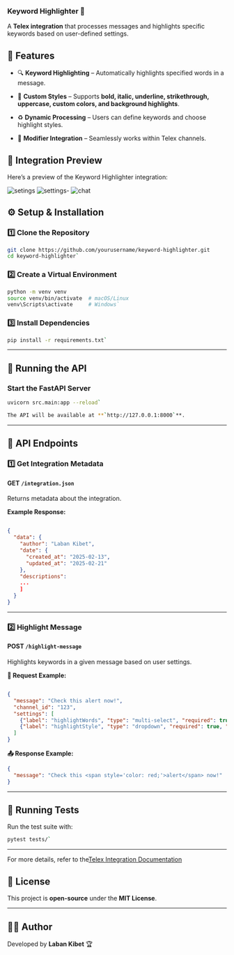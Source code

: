 ### **Keyword Highlighter 🚀**

A **Telex integration** that processes messages and highlights specific keywords based on user-defined settings.



## **📌 Features**

-   🔍 **Keyword Highlighting** – Automatically highlights specified words in a message.
    
-   🎨 **Custom Styles** – Supports **bold, italic, underline, strikethrough, uppercase, custom colors, and background highlights**.
    
-   ♻️ **Dynamic Processing** – Users can define keywords and choose highlight styles.
    
-   🔧 **Modifier Integration** – Seamlessly works within Telex channels.

## 🔗 Integration Preview

Here’s a preview of the Keyword Highlighter integration:

![setings](https://github.com/user-attachments/assets/85ba71a5-64d5-49e9-b78f-c7e8cd8f0183)
![settings-](https://github.com/user-attachments/assets/6da83758-5578-46a4-a5ef-310d571250b3)
![chat](https://github.com/user-attachments/assets/8a8145d8-0c89-44ea-8ce3-1f28ef83b4b6)


## **⚙️ Setup & Installation**

### **1️⃣ Clone the Repository**

```sh
git clone https://github.com/yourusername/keyword-highlighter.git
cd keyword-highlighter` 
```
### **2️⃣ Create a Virtual Environment**

```sh
python -m venv venv
source venv/bin/activate  # macOS/Linux
venv\Scripts\activate     # Windows` 
```
### **3️⃣ Install Dependencies**

```sh
pip install -r requirements.txt` 
```
----------

## **🚀 Running the API**

### **Start the FastAPI Server**

```sh
uvicorn src.main:app --reload` 

The API will be available at **`http://127.0.0.1:8000`**.

```
----------

## **📡 API Endpoints**

### **1️⃣ Get Integration Metadata**

#### **GET `/integration.json`**

Returns metadata about the integration.

**Example Response:**

```json

{
  "data": {
    "author": "Laban Kibet",
    "date": {
      "created_at": "2025-02-13",
      "updated_at": "2025-02-21"
    },
    "descriptions":
    ...
    ]
  }
}
```
----------

### **2️⃣ Highlight Message**

#### **POST `/highlight-message`**

Highlights keywords in a given message based on user settings.

**📩 Request Example:**

```json

{
  "message": "Check this alert now!",
  "channel_id": "123",
  "settings": [
    {"label": "highlightWords", "type": "multi-select", "required": true, "default": "important,urgent"},
    {"label": "highlightStyle", "type": "dropdown", "required": true, "default": "red-color"}
  ]
}
```
**📤 Response Example:**

```json
{
  "message": "Check this <span style='color: red;'>alert</span> now!"
}
```
----------

## **🧪 Running Tests**

Run the test suite with:

```sh
pytest tests/` 

```
----------
For more details, refer to the[Telex Integration Documentation](https://docs.telex.im/docs/Integrations/intro)

## **📜 License**

This project is **open-source** under the **MIT License**.

----------

## **👨‍💻 Author**

Developed by **Laban Kibet** 🏆

